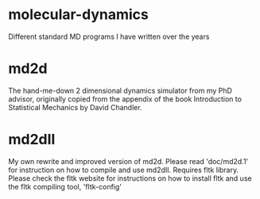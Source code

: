 molecular-dynamics
==================

Different standard MD programs I have written over the years

md2d
====

The hand-me-down 2 dimensional dynamics simulator from my PhD advisor,
originally copied from the appendix of the book Introduction to Statistical Mechanics by David
Chandler.

md2dII
======

My own rewrite and improved version of md2d.  Please read 'doc/md2d.1' for instruction on how to compile and use md2dII.  Requires fltk library.  Please check the fltk website for instructions on how to install fltk and use the fltk compiling tool, 'fltk-config'

